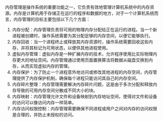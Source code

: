 
内存管理是操作系统的重要功能之一，它负责有效地管理计算机系统中的内存资源。内存是计算机用于存储正在运行的程序和数据的地方，对于一个计算机系统而言，内存管理的目标主要包括以下几个方面：

1. 内存分配：内存管理负责将可用的物理内存分配给正在运行的进程。当一个新进程被创建时，操作系统需要为其分配足够的内存空间，以便它能够执行。
2. 内存回收：当一个进程终止或释放其内存资源时，操作系统需要回收这些内存，并将其标记为可用状态，以便供其他进程使用。
3. 虚拟内存管理：虚拟内存是一种扩展内存的技术，允许程序使用比实际物理内存更大的地址空间。内存管理通过使用页面置换算法将数据从磁盘交换到内存，从而实现虚拟内存的管理。
4. 内存保护：为了防止一个进程意外地访问或修改其他进程的内存空间，内存管理提供了内存保护机制，确保每个进程只能访问其自己的内存空间。
5. 内存碎片整理：内存管理需要解决内存碎片问题，这是由于多次分配和释放内存导致的可用内存空间分散成不同大小的块。
6. 内存映射：内存管理允许文件和设备映射到内存地址空间，使得对文件和设备的访问可以像访问内存一样简单。
7. 内存访问权限控制：内存管理需要确保不同进程或用户之间对内存的访问权限是合理的，并防止未授权的访问。